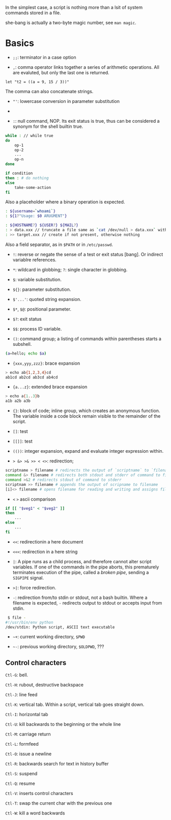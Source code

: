 In the simplest case, a script is nothing more than a lsit of system commands stored in a file.

she-bang is actually a two-byte magic number, see `man magic`.

# Basics

- `;;`: terminator in a case option

- `,`: comma operator links together a series of arithmetic operations. All are evaluted, but only the last one is returned.

```shell
let "t2 = ((a = 9, 15 / 3))"
```
The comma can also concatenate strings.

- `"'`: lowercase conversion in parameter substitution

- ```: command substitution, also known as backquotes, or backticks.

- `:`: null command, NOP. Its exit status is true, thus can be considered a synonym for the shell builtin true.

```bash
while : // while true
do 
    op-1
    op-2
    ...
    op-n
done
```

```bash
if condition
then : # do nothing
else
    take-some-action
fi
```

Also a placeholder where a binary operation is expected.

```bash
: ${username=`whoami`}
: ${1?"Usage: $0 ARUGMENT"}

: ${HOSTNAME?} ${USER?} ${MAIL?}
: > data.xxx // truncate a file same as `cat /dev/null > data.xxx` without forking a process
: >> target.xxx // create if not present, otherwise nothing
```

Also a field separator, as in `$PATH` or in  `/etc/passwd`.

- `!`: reverse or negate the sense of a test or exit status [bang]. Or indirect variablre references.

- `*`: wildcard in globbing; `?`: single character in globbing.

- `$`: variable substitution.

- `${}`: parameter substitution.

- `$'...'`: quoted string expansion.

- `$*`, `$@`: positional parameter.

- `$?`: exit status

- `$$`: process ID variable.

- `()`: command group; a listing of commands within parentheses starts a subshell.

```bash
(a=hello; echo $a)
```

- `{xxx,yyy,zzz}`: brace expansion

``` bash
> echo ab{1,2,3,4}cd
ab1cd ab2cd ab3cd ab4cd
```

- `{a...z}`: extended brace expansion

```bash
> echo a{1..3}b
a1b a2b a3b
```

- `{}`: block of code; inline group, which creates an anonymous function. The variable inside a code block remain visible to the remainder of the script.

- `[]`: test

- `[[]]`: test

- `(())`: integer expansion, expand and evaluate integer expression within.

- `> &> >& >> < <>`: redirection;

```bash
scriptname > filename # redirects the output of `scriptname` to `filename`
command &> filename # redirects both stdout and stderr of command to filename
command >&2 # redirects stdout of command to stderr
scriptnam >> filename # appends the output of scripname to filename
[i]<> filename # opens filename for reading and writing and assigns file descriptor i to it. If filename does not exist, it is created.
```

- `<` `>` ascii comparison

```bash
if [[ "$veg1" < "$veg2" ]]
then
    ...
else
    ...
fi
```

- `<<`: redirectionin a here document

- `<<<`: redirection in a here string

- `|`: A pipe runs as a child process, and therefore cannot alter script variables. If one of the commands in the pipe aborts, this prematurely terminates execution of the pipe, called a _broken pipe_, sending a `SIGPIPE` signal.

- `>|`: force redirection.

- `-`: redirection from/to stdin or stdout, not a bash builtin. Where a filename is expected, `-` redirects output to stdout or accepts input from stdin.

```bash
 $ file -
#!/usr/bin/env python
/dev/stdin: Python script, ASCII text executable
```

- `~+`: current working directory, `$PWD`

- `~-`: previous working directory, `$OLDPWD`, ???

## Control characters

`Ctl-G`: bell.

`Ctl-H`: rubout, destructive backspace

`Ctl-J`: line feed

`Ctl-K`: vertical tab. Within a script, vertical tab goes straight down.

`Ctl-I`: horizontal tab

`Ctl-U`: kill backwards to the beginning or the whole line

`Ctl-M`: carriage return

`Ctl-L`: formfeed

`Ctl-O`: issue a newline

`Ctl-R`: backwards search for text in history buffer

`Ctl-S`: suspend

`Ctl-Q`: resume

`Ctl-V`: inserts control characters

`Ctl-T`: swap the current char with the previous one

`Ctl-W`: kill a word backwards
